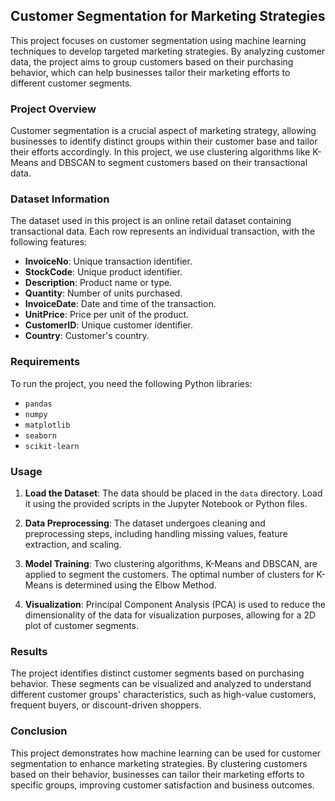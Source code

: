 ## Customer Segmentation for Marketing Strategies

This project focuses on customer segmentation using machine learning techniques to develop targeted marketing strategies. By analyzing customer data, the project aims to group customers based on their purchasing behavior, which can help businesses tailor their marketing efforts to different customer segments.

### Project Overview

Customer segmentation is a crucial aspect of marketing strategy, allowing businesses to identify distinct groups within their customer base and tailor their efforts accordingly. In this project, we use clustering algorithms like K-Means and DBSCAN to segment customers based on their transactional data.

### Dataset Information

The dataset used in this project is an online retail dataset containing transactional data. Each row represents an individual transaction, with the following features:

- **InvoiceNo**: Unique transaction identifier.
- **StockCode**: Unique product identifier.
- **Description**: Product name or type.
- **Quantity**: Number of units purchased.
- **InvoiceDate**: Date and time of the transaction.
- **UnitPrice**: Price per unit of the product.
- **CustomerID**: Unique customer identifier.
- **Country**: Customer's country.

### Requirements

To run the project, you need the following Python libraries:

- `pandas`
- `numpy`
- `matplotlib`
- `seaborn`
- `scikit-learn`

### Usage

1. **Load the Dataset**: The data should be placed in the `data` directory. Load it using the provided scripts in the Jupyter Notebook or Python files.
   
2. **Data Preprocessing**: The dataset undergoes cleaning and preprocessing steps, including handling missing values, feature extraction, and scaling.
   
3. **Model Training**: Two clustering algorithms, K-Means and DBSCAN, are applied to segment the customers. The optimal number of clusters for K-Means is determined using the Elbow Method.
   
4. **Visualization**: Principal Component Analysis (PCA) is used to reduce the dimensionality of the data for visualization purposes, allowing for a 2D plot of customer segments.

### Results

The project identifies distinct customer segments based on purchasing behavior. These segments can be visualized and analyzed to understand different customer groups' characteristics, such as high-value customers, frequent buyers, or discount-driven shoppers.

### Conclusion

This project demonstrates how machine learning can be used for customer segmentation to enhance marketing strategies. By clustering customers based on their behavior, businesses can tailor their marketing efforts to specific groups, improving customer satisfaction and business outcomes.
